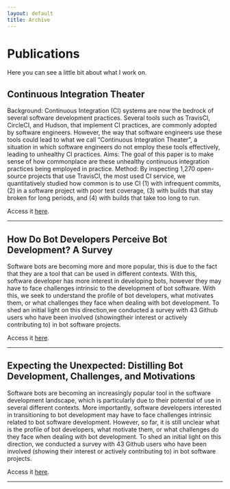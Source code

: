 ```yaml
---
layout: default
title: Archive
---
```


# Publications

Here you can see a little bit about what I work on.

## Continuous Integration Theater

Background: Continuous Integration (CI) systems are now the bedrock of several software development practices. Several tools such as TravisCI, CircleCI, and Hudson, that implement CI practices, are commonly adopted by software engineers. However, the way that software engineers use these tools could lead to what we call “Continuous Integration Theater”, a situation in which software engineers do not employ these tools effectively, leading to unhealthy CI practices. Aims: The goal of this paper is to make sense of how commonplace are these unhealthy continuous integration practices being employed in practice. Method: By inspecting 1,270 open-source projects that use TravisCI, the most used CI service, we quantitatively studied how common is to use CI (1) with infrequent commits, (2) in a software project with poor test coverage, (3) with builds that stay broken for long periods, and (4) with builds that take too long to run.

Access it [here](https://ieeexplore.ieee.org/abstract/document/8870152).

-----

## How Do Bot Developers Perceive Bot Development? A Survey

Software bots are becoming more and more popular,  this is due to the fact that they are a tool that can be used in different contexts.  With this, software developer has more interest in developing bots, however they may have to face challenges intrinsic to the development of bot software.  With this, we seek to understand the profile of bot developers, what motivates them, or what challenges  they  face  when  dealing  with  bot  development.   To  shed  an  initial light on this direction,we conducted a survey with 43 Github users who have been involved (showingtheir interest or actively contributing to) in bot software projects.

Access it [here](https://sol.sbc.org.br/index.php/washes/article/view/6405).

-----

## Expecting the Unexpected: Distilling Bot Development, Challenges, and Motivations

Software bots are becoming an increasingly popular tool in the software development landscape, which is particularly due to their potential of use in several different contexts. More importantly, software developers interested in transitioning to bot development may have to face challenges intrinsic related to bot software development. However, so far, it is still unclear what is the profile of bot developers, what motivate them, or what challenges do they face when dealing with bot development. To shed an initial light on this direction, we conducted a survey with 43 Github users who have been involved (showing their interest or actively contributing to) in bot software projects.

Access it [here](https://ieeexplore.ieee.org/document/8817003).

-----



<!--{% assign postsByYearMonth = site.posts | group_by_exp: "post", "post.date | date: '%B %Y'" %}
{% for yearMonth in postsByYearMonth %}
  <h2>{{ yearMonth.name }}</h2>
  <ul>
    {% for post in yearMonth.items %}
      <li><a href="{{ post.url }}">{{ post.title }}</a></li>
    {% endfor %}
  </ul>
{% endfor %}
-->
